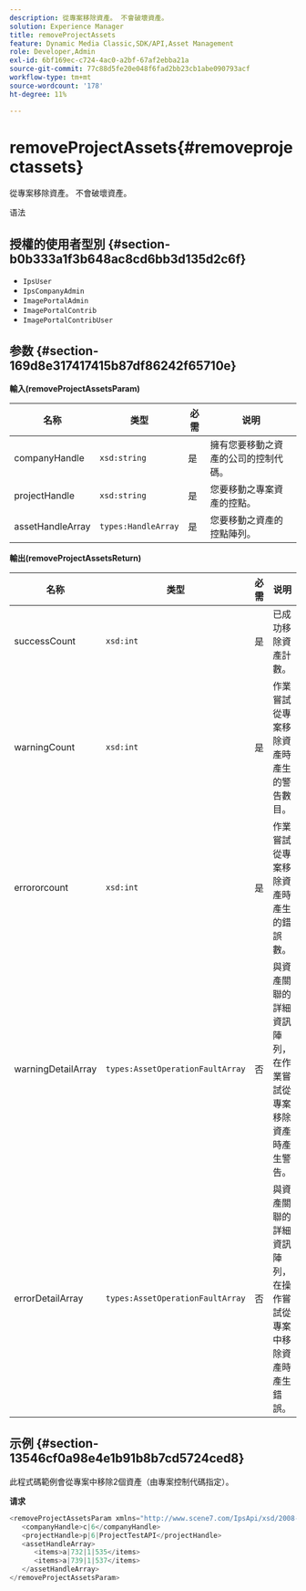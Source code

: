 ```yaml
---
description: 從專案移除資產。 不會破壞資產。
solution: Experience Manager
title: removeProjectAssets
feature: Dynamic Media Classic,SDK/API,Asset Management
role: Developer,Admin
exl-id: 6bf169ec-c724-4ac0-a2bf-67af2ebba21a
source-git-commit: 77c88d5fe20e048f6fad2bb23cb1abe090793acf
workflow-type: tm+mt
source-wordcount: '178'
ht-degree: 11%

---
```


# removeProjectAssets{#removeprojectassets}

從專案移除資產。 不會破壞資產。

语法

## 授權的使用者型別 {#section-b0b333a1f3b648ac8cd6bb3d135d2c6f}

* `IpsUser`
* `IpsCompanyAdmin`
* `ImagePortalAdmin`
* `ImagePortalContrib`
* `ImagePortalContribUser`

## 参数 {#section-169d8e317417415b87df86242f65710e}

**輸入(removeProjectAssetsParam)**

| 名称 | 类型 | 必需 | 说明 |
|---|---|---|---|
| companyHandle | `xsd:string` | 是 | 擁有您要移動之資產的公司的控制代碼。 |
| projectHandle | `xsd:string` | 是 | 您要移動之專案資產的控點。 |
| assetHandleArray | `types:HandleArray` | 是 | 您要移動之資產的控點陣列。 |

**輸出(removeProjectAssetsReturn)**

| 名称 | 类型 | 必需 | 说明 |
|---|---|---|---|
| successCount | `xsd:int` | 是 | 已成功移除資產計數。 |
| warningCount | `xsd:int` | 是 | 作業嘗試從專案移除資產時產生的警告數目。 |
| errororcount | `xsd:int` | 是 | 作業嘗試從專案移除資產時產生的錯誤數。 |
| warningDetailArray | `types:AssetOperationFaultArray` | 否 | 與資產關聯的詳細資訊陣列，在作業嘗試從專案移除資產時產生警告。 |
| errorDetailArray | `types:AssetOperationFaultArray` | 否 | 與資產關聯的詳細資訊陣列，在操作嘗試從專案中移除資產時產生錯誤。 |

## 示例 {#section-13546cf0a98e4e1b91b8b7cd5724ced8}

此程式碼範例會從專案中移除2個資產（由專案控制代碼指定）。

**请求**

```java
<removeProjectAssetsParam xmlns="http://www.scene7.com/IpsApi/xsd/2008-01-15">
   <companyHandle>c|6</companyHandle>
   <projectHandle>p|6|ProjectTestAPI</projectHandle>
   <assetHandleArray>
      <items>a|732|1|535</items>
      <items>a|739|1|537</items>
   </assetHandleArray>
</removeProjectAssetsParam>
```
